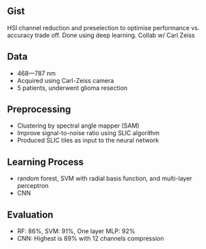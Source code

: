 
## Gist
HSI channel reduction and preselection to optimise performance vs. accuracy trade off. Done using deep learning. Collab w/ Carl Zeiss


## Data
- 468—787 nm
- Acquired using Carl-Zeiss camera
- 5 patients, underwent glioma resection


## Preprocessing
- Clustering by spectral angle mapper (SAM)
- Improve signal-to-noise ratio using SLIC algorithm
- Produced SLIC tiles as input to the neural network


## Learning Process
- random forest, SVM with radial basis function, and multi-layer perceptron
- CNN


## Evaluation
- RF: 86%, SVM: 91%, One layer MLP: 92%
- CNN: Highest is 89% with 12 channels compression